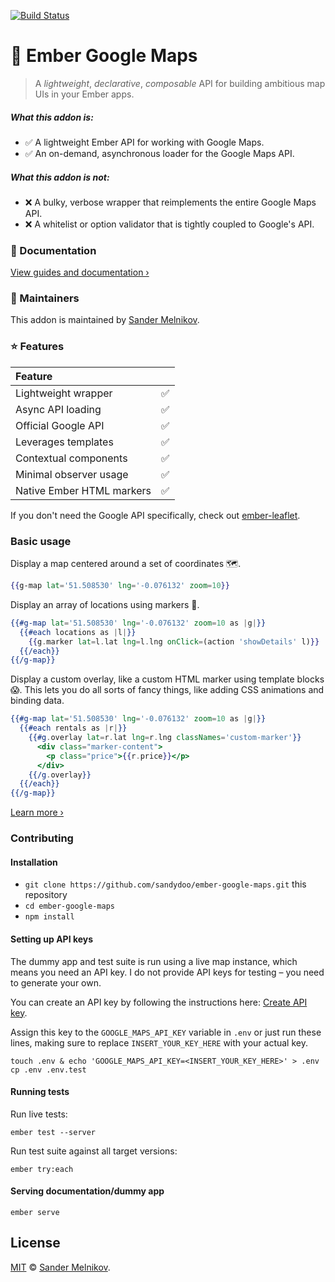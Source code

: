 [![Build Status](https://travis-ci.org/sandydoo/ember-google-maps.svg?branch=master)](https://travis-ci.org/sandydoo/ember-google-maps)

# 📍 Ember Google Maps

> A *lightweight*, *declarative*, *composable* API for building ambitious map UIs in your Ember apps.

##### What this addon *is*:

* ✅ A lightweight Ember API for working with Google Maps.
* ✅ An on-demand, asynchronous loader for the Google Maps API.

##### What this addon *is not*:

* ❌ A bulky, verbose wrapper that reimplements the entire Google Maps API.
* ❌ A whitelist or option validator that is tightly coupled to Google's API.

### 📎 Documentation

[View guides and documentation ›](https://ember-google-maps.sandydoo.me/)

### 👷‍ Maintainers

This addon is maintained by [Sander Melnikov](https://github.com/sandydoo).

### ⭐ Features

| Feature                   |                   |
| :------------------------ | :---------------: |
| Lightweight wrapper       | ✅                |
| Async API loading         | ✅                |
| Official Google API       | ✅                |
| Leverages templates       | ✅                |
| Contextual components     | ✅                |
| Minimal observer usage    | ✅                |
| Native Ember HTML markers | ✅                |

If you don't need the Google API specifically, check out [ember-leaflet](https://github.com/miguelcobain/ember-leaflet).

### Basic usage

Display a map centered around a set of coordinates 🗺.

```handlebars
{{g-map lat='51.508530' lng='-0.076132' zoom=10}}
```

Display an array of locations using markers 📍.

```handlebars
{{#g-map lat='51.508530' lng='-0.076132' zoom=10 as |g|}}
  {{#each locations as |l|}}
    {{g.marker lat=l.lat lng=l.lng onClick=(action 'showDetails' l)}}
  {{/each}}
{{/g-map}}
```

Display a custom overlay, like a custom HTML marker using template blocks 😱.
This lets you do all sorts of fancy things, like adding CSS animations and binding data.

```handlebars
{{#g-map lat='51.508530' lng='-0.076132' zoom=10 as |g|}}
  {{#each rentals as |r|}}
    {{#g.overlay lat=r.lat lng=r.lng classNames='custom-marker'}}
      <div class="marker-content">
        <p class="price">{{r.price}}</p>
      </div>
    {{/g.overlay}}
  {{/each}}
{{/g-map}}
```

[Learn more ›](https://ember-google-maps.sandydoo.me/)

### Contributing

#### Installation

* `git clone https://github.com/sandydoo/ember-google-maps.git` this repository
* `cd ember-google-maps`
* `npm install`

#### Setting up API keys

The dummy app and test suite is run using a live map instance, which means you need an API key. I do not provide API keys for testing – you need to generate your own.

You can create an API key by following the instructions here: [Create API key](https://developers.google.com/maps/documentation/javascript/get-api-key).

Assign this key to the `GOOGLE_MAPS_API_KEY` variable in `.env` or just run these lines, making sure to replace `INSERT_YOUR_KEY_HERE` with your actual key.

`touch .env & echo 'GOOGLE_MAPS_API_KEY=<INSERT_YOUR_KEY_HERE>' > .env`
`cp .env .env.test`

#### Running tests

Run live tests:

`ember test --server`

Run test suite against all target versions:

`ember try:each`

#### Serving documentation/dummy app

`ember serve`

## License

[MIT](https://github.com/sandydoo/ember-google-maps/blob/master/LICENSE.md) © [Sander Melnikov](https://github.com/sandydoo).
